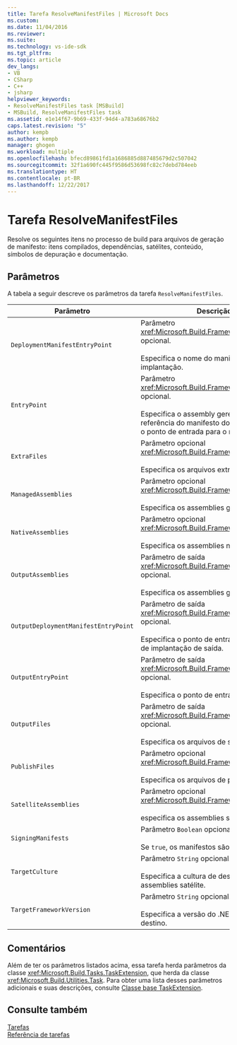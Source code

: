 ```yaml
---
title: Tarefa ResolveManifestFiles | Microsoft Docs
ms.custom: 
ms.date: 11/04/2016
ms.reviewer: 
ms.suite: 
ms.technology: vs-ide-sdk
ms.tgt_pltfrm: 
ms.topic: article
dev_langs:
- VB
- CSharp
- C++
- jsharp
helpviewer_keywords:
- ResolveManifestFiles task [MSBuild]
- MSBuild, ResolveManifestFiles task
ms.assetid: e1e14f67-9b69-433f-94d4-a783a68676b2
caps.latest.revision: "5"
author: kempb
ms.author: kempb
manager: ghogen
ms.workload: multiple
ms.openlocfilehash: bfecd89861fd1a1686885d887485679d2c507042
ms.sourcegitcommit: 32f1a690fc445f9586d53698fc82c7debd784eeb
ms.translationtype: HT
ms.contentlocale: pt-BR
ms.lasthandoff: 12/22/2017
---
```

# <a name="resolvemanifestfiles-task"></a>Tarefa ResolveManifestFiles
Resolve os seguintes itens no processo de build para arquivos de geração de manifesto: itens compilados, dependências, satélites, conteúdo, símbolos de depuração e documentação.  
  
## <a name="parameters"></a>Parâmetros  
 A tabela a seguir descreve os parâmetros da tarefa `ResolveManifestFiles`.  
  
|Parâmetro|Descrição|  
|---------------|-----------------|  
|`DeploymentManifestEntryPoint`|Parâmetro <xref:Microsoft.Build.Framework.ITaskItem> opcional.<br /><br /> Especifica o nome do manifesto de implantação.|  
|`EntryPoint`|Parâmetro <xref:Microsoft.Build.Framework.ITaskItem> opcional.<br /><br /> Especifica o assembly gerenciado ou a referência do manifesto do ClickOnce que é o ponto de entrada para o manifesto.|  
|`ExtraFiles`|Parâmetro opcional <xref:Microsoft.Build.Framework.ITaskItem>`[]`.<br /><br /> Especifica os arquivos extras.|  
|`ManagedAssemblies`|Parâmetro opcional <xref:Microsoft.Build.Framework.ITaskItem>`[]`.<br /><br /> Especifica os assemblies gerenciados.|  
|`NativeAssemblies`|Parâmetro opcional <xref:Microsoft.Build.Framework.ITaskItem>`[]`.<br /><br /> Especifica os assemblies nativos.|  
|`OutputAssemblies`|Parâmetro de saída <xref:Microsoft.Build.Framework.ITaskItem>`[]` opcional.<br /><br /> Especifica os assemblies gerados.|  
|`OutputDeploymentManifestEntryPoint`|Parâmetro de saída <xref:Microsoft.Build.Framework.ITaskItem> opcional.<br /><br /> Especifica o ponto de entrada do manifesto de implantação de saída.|  
|`OutputEntryPoint`|Parâmetro de saída <xref:Microsoft.Build.Framework.ITaskItem> opcional.<br /><br /> Especifica o ponto de entrada de saída.|  
|`OutputFiles`|Parâmetro de saída <xref:Microsoft.Build.Framework.ITaskItem>`[]` opcional.<br /><br /> Especifica os arquivos de saída.|  
|`PublishFiles`|Parâmetro opcional <xref:Microsoft.Build.Framework.ITaskItem>`[]`.<br /><br /> Especifica os arquivos de publicação.|  
|`SatelliteAssemblies`|Parâmetro opcional <xref:Microsoft.Build.Framework.ITaskItem>`[]`.<br /><br /> especifica os assemblies satélite.|  
|`SigningManifests`|Parâmetro `Boolean` opcional.<br /><br /> Se `true`, os manifestos são assinados.|  
|`TargetCulture`|Parâmetro `String` opcional.<br /><br /> Especifica a cultura de destino para assemblies satélite.|  
|`TargetFrameworkVersion`|Parâmetro `String` opcional.<br /><br /> Especifica a versão do .NET Framework de destino.|  
  
## <a name="remarks"></a>Comentários  
 Além de ter os parâmetros listados acima, essa tarefa herda parâmetros da classe <xref:Microsoft.Build.Tasks.TaskExtension>, que herda da classe <xref:Microsoft.Build.Utilities.Task>. Para obter uma lista desses parâmetros adicionais e suas descrições, consulte [Classe base TaskExtension](../msbuild/taskextension-base-class.md).  
  
## <a name="see-also"></a>Consulte também  
 [Tarefas](../msbuild/msbuild-tasks.md)   
 [Referência de tarefas](../msbuild/msbuild-task-reference.md)